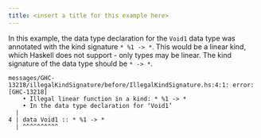 ```yaml
---
title: <insert a title for this example here>
---
```


In this example, the data type declaration for the `Void1` data type was annotated with the kind signature `* %1 -> *`.
This would be a linear kind, which Haskell does not support - only types may be linear.
The kind signature of the data type should be `* -> *`.

```
messages/GHC-13218/illegalKindSignature/before/IllegalKindSignature.hs:4:1: error: [GHC-13218]
    • Illegal linear function in a kind: * %1 -> *
    • In the data type declaration for ‘Void1’
  |
4 | data Void1 :: * %1 -> *
  | ^^^^^^^^^^
```
